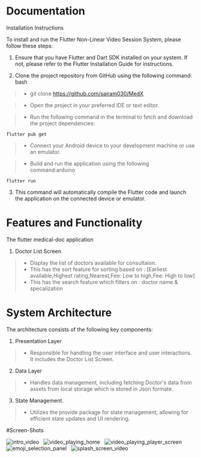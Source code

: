 
# Documentation

Installation Instructions

To install and run the Flutter Non-Linear Video Session System, please follow these steps:

1. Ensure that you have Flutter and Dart SDK installed on your system. If not, please refer to the Flutter Installation Guide for instructions.

2. Clone the project repository from GitHub using the following command: 
bash

>* git clone 
    https://github.com/sairam030/MedX

>* Open the project in your preferred IDE or text editor.

>* Run the following command in the terminal to fetch and download the project dependencies:

    flutter pub get

>* Connect your Android device to your development machine or use an emulator.

>* Build and run the application using the following command:arduino

    flutter run

3. This command will automatically compile the Flutter code and launch the application on the connected device or emulator.

# Features and Functionality

The flutter medical-doc application

1. Doctor List Screen 
>* Display the list of doctors available for consultaion.
>* This has the sort feature for sorting based on : 
    [Earliest available,Highest rating,Nearest,Fee: Low to high,Fee: High to low]
>*  This has the search feature which filters on :
    doctor name & specalization

# System Architecture

The architecture consists of the following key components: 

1. Presentation Layer
>* Responsible for handling the user interface and user interactions. It includes the Doctor List Screen.
2. Data Layer
>* Handles data management, including fetching Doctor's data from assets from local storage which is stored in Json formate.
3. State Management.
>* Utilizes the provide package for state management, allowing for efficient state updates and UI rendering.

#Screen-Shots

![intro_video](images/IMG-20240330-WA0001.jpg) &nbsp; ![video_playing_home](images/IMG-20240330-WA0002.jpg) &nbsp; ![video_playing_player_screen](images/IMG-20240330-WA0003.jpg) &nbsp; ![emoji_selection_panel](images/IMG-20240330-WA0004.jpg) &nbsp; ![splash_screen_video](images/IMG-20240330-WA0005.jpg)
